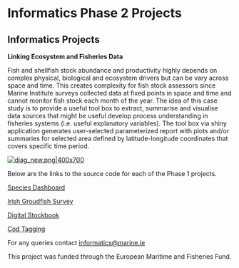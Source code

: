 <h1>Informatics Phase 2 Projects</h1>
<p><b><h2>Informatics Projects</h2></b></p>
<p><b>Linking Ecosystem and Fisheries Data</b></p>

Fish and shellfish stock abundance and productivity highly depends on complex physical, biological and ecosystem drivers but can be vary across space and time. This creates complexity for fish stock assessors since Marine Institute surveys collected data at fixed points in space and time and cannot monitor fish stock each month of the year.  The idea of this case study is to provide a useful tool box to extract, summarise and visualise data sources that might be useful develop process understanding in fisheries systems (i.e. useful explanatory variables).  The tool box via shiny application generates user-selected parameterized report with plots and/or summaries for selected area defined by latitude-longitude coordinates that covers specific time period.


[![diag_new.png|400x700](https://i.postimg.cc/Bt7xXGdb/diag_new.png)](https://postimg.cc/Bt7xXGdb)


<p>Below are the links to the source code for each of the Phase 1 projects.</p>
   <p><a href="https://github.com/IrishMarineInstitute/species-dashboard">Species Dashboard</a></p>
  <p><a href="https://github.com/IrishMarineInstitute/igfs-data-explorer">Irish Groudfish Survey</a></p>
  <p><a href="https://github.com/IrishMarineInstitute/digital-stockbook">Digital Stockbook</a></p>
  <p><a href="https://github.com/IrishMarineInstitute/cod-tagging">Cod Tagging</a></p>
  

For any queries contact <informatics@marine.ie>
 <p>This project was funded through the European Maritime and Fisheries Fund.</p> 
